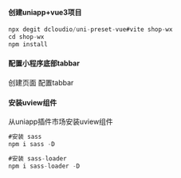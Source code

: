 #### 创建uniapp+vue3项目
```js
npx degit dcloudio/uni-preset-vue#vite shop-wx
cd shop-wx
npm install
```
#### 配置小程序底部tabbar
创建页面
配置tabbar

#### 安装uview组件
从uniapp插件市场安装uview组件
[](https://ext.dcloud.net.cn/plugin?id=6692)
```js
#安装 sass
npm i sass -D

#安装 sass-loader
npm i sass-loader -D
 
```
 